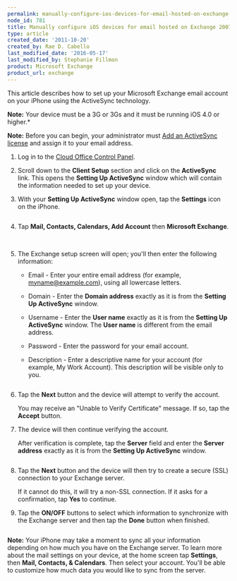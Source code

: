 ```yaml
---
permalink: manually-configure-ios-devices-for-email-hosted-on-exchange-2007/
node_id: 781
title: Manually configure iOS devices for email hosted on Exchange 2007
type: article
created_date: '2011-10-20'
created_by: Rae D. Cabello
last_modified_date: '2016-05-17'
last_modified_by: Stephanie Fillmon
product: Microsoft Exchange
product_url: exchange
---
```


This article describes how to set up your Microsoft Exchange email
account on your iPhone using the ActiveSync technology.

**Note:** Your device must be a 3G or 3Gs and it must be running
iOS 4.0 or higher.*

**Note:** Before you can begin, your administrator must
[Add an ActiveSync license](/how-to/add-an-activesync-or-bes-license)
and assign it to your email address.

1. Log in to the [Cloud Office Control Panel](http://cp.rackspace.com/usercp).

2. Scroll down to the **Client Setup** section
   and click on the **ActiveSync** link. This opens the **Setting Up
   ActiveSync** window which will contain the information needed to set up
   your device.

3. With your **Setting Up ActiveSync** window open, tap the
   **Settings** icon on the iPhone.

   <img src="{% asset_path exchange/manually-configure-ios-devices-for-email-hosted-on-exchange-2007/(E&A)SettingUpMicrosoftExchangeEmailIphone1.png %}" alt="" />

4. Tap **Mail, Contacts,
   Calendars, Add Account** then **Microsoft Exchange**.

   <img src="{% asset_path exchange/manually-configure-ios-devices-for-email-hosted-on-exchange-2007/(E&A)SettingUpMicrosoftExchangeEmailIphone2.png %}" alt="" />   <img src="{% asset_path exchange/manually-configure-ios-devices-for-email-hosted-on-exchange-2007/(E&A)SettingUpMicrosoftExchangeEmailIphone3.png %}" alt="" />   <img src="{% asset_path exchange/manually-configure-ios-devices-for-email-hosted-on-exchange-2007/(E&A)SettingUpMicrosoftExchangeEmailIphone4.png %}" alt="" />

5. The Exchange setup screen will open; you'll then enter the following
   information:

   - Email - Enter your entire email address (for example, myname@example.com),
     using all lowercase letters.

   - Domain - Enter the **Domain address** exactly as it is from the
     **Setting Up ActiveSync** window.

   - Username - Enter the **User name** exactly as it is from the
     **Setting Up ActiveSync** window. The **User name** is different
     from the email address.

   - Password - Enter the password for your email account.

   - Description - Enter a descriptive name for your account (for example, My
     Work Account). This description will be visible only to you.

   <img src="{% asset_path exchange/manually-configure-ios-devices-for-email-hosted-on-exchange-2007/(E&A)SettingUpMicrosoftExchangeEmailIphone5.png %}" alt="" />

6. Tap the **Next** button and the device will attempt to verify the
   account.

   You may receive an "Unable to Verify Certificate" message.
   If so, tap the **Accept** button.

7. The device will then continue verifying the account.

   After verification is complete,
   tap the **Server** field and enter the **Server address** exactly as it
   is from the **Setting Up ActiveSync** window.

   <img src="{% asset_path exchange/manually-configure-ios-devices-for-email-hosted-on-exchange-2007/(E&A)SettingUpMicrosoftExchangeEmailIphone6.png %}" alt="" />

8. Tap the **Next** button and the device will then try to create a
   secure (SSL) connection to your Exchange server.

   If it cannot do this,
   it will try a non-SSL connection.
   If it asks for a confirmation, tap **Yes** to continue.

9. Tap the **ON/OFF** buttons to select which information to synchronize
   with the Exchange server and then tap the **Done** button when finished.

   <img src="{% asset_path exchange/manually-configure-ios-devices-for-email-hosted-on-exchange-2007/(E&A)SettingUpMicrosoftExchangeEmailIphone7.png %}" alt="" />

**Note:** Your iPhone may take a moment to sync all your information
depending on how much you have on the Exchange server. To learn more
about the mail settings on your device, at the home screen tap
**Settings**, then **Mail, Contacts, & Calendars**. Then select your account.
You'll be able to customize how much data you would like to sync from
the server.
